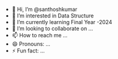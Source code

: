 - 👋 Hi, I’m @santhoshkumar
- 👀 I’m interested in Data Structure
- 🌱 I’m currently learning Final Year -2024
- 💞️ I’m looking to collaborate on ...
- 📫 How to reach me ...
- 😄 Pronouns: ...
- ⚡ Fun fact: ...

<!---
santhoshkumar1234V/santhoshkumar1234V is a ✨ special ✨ repository because its `README.md` (this file) appears on your GitHub profile.
You can click the Preview link to take a look at your changes.
--->
